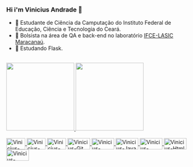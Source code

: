 ### Hi i'm Vinicius Andrade 👋
- :dolphin:  Estudante de Ciência da Camputação do Instituto Federal de Educação, Ciência e Tecnologia do Ceará.
- :shark: Bolsista na área de QA e back-end no laboratório [IFCE-LASIC Maracanaú](https://lasicifce.com.br/).
- :whale: Estudando Flask.

##

<div>
  <a href="https://github.com/ViniciusAndradex">
  <img height="180em" src="https://github-readme-stats.vercel.app/api?username=ViniciusAndradeX&show_icons=true&theme=tokyonight#gh-dark-mode-only&include_all_commits=true&count_private=true">
  <img height="180em" src="https://github-readme-stats.vercel.app/api/top-langs/?username=ViniciusAndradeX&layout=compact&langs_count=6&theme=tokyonight">
</div>
<div style="display: inline_block"><br>
  <img align="center" alt="Vinicius-Python" height="30" width="50" src="https://cdn.jsdelivr.net/gh/devicons/devicon/icons/python/python-original.svg" />     <img align="center" alt="Vinicius-Flask" height="30" width="50" src="https://www.vectorlogo.zone/logos/pocoo_flask/pocoo_flask-ar21.svg" />   
  <img align="center" alt="Vinicius-PostgresSql" height="30" width="50" src="https://cdn.jsdelivr.net/gh/devicons/devicon/icons/postgresql/postgresql-plain-wordmark.svg" />
  <img align="center" alt="Vinicius-Git" height="30" width="60" src="https://cdn.jsdelivr.net/gh/devicons/devicon/icons/git/git-original-wordmark.svg" />
  <img align="center" alt="Vinicius-Selenium" height="30" width="60" src="https://cdn.jsdelivr.net/gh/devicons/devicon/icons/selenium/selenium-original.svg" />
  <img align="center" alt="Vinicius-Java" height="30" width="60" src="https://cdn.jsdelivr.net/gh/devicons/devicon/icons/java/java-original-wordmark.svg" />
  <img align="center" alt="Vinicius-Githun" height="30" width="60" src="https://user-images.githubusercontent.com/108092099/218559424-c89d43e1-9861-41ef-867f-76abbe5aee12.png" />    
  <img align="center" alt="Vinicius-Html" height="30" width="60" src="https://cdn.jsdelivr.net/gh/devicons/devicon/icons/html5/html5-original-wordmark.svg" />
  <img align="center" alt="Vinicius-Linux" height="30" width="60" src="https://cdn.jsdelivr.net/gh/devicons/devicon/icons/linux/linux-original.svg" />
            
</div>
